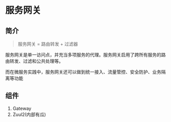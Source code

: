 # 服务网关

## 简介

> 服务网关 = 路由转发 + 过滤器

服务网关是单一访问点，并充当多项服务的代理。服务网关启用了跨所有服务的路由转发、过滤和公共处理等。

而在微服务实践中，服务网关还可以做到统一接入、流量管控、安全防护、业务隔离等功能

## 组件

1. Gateway
2. Zuul2(内部有瓜)
